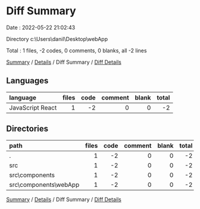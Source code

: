# Diff Summary

Date : 2022-05-22 21:02:43

Directory c:\Users\danil\Desktop\webApp

Total : 1 files,  -2 codes, 0 comments, 0 blanks, all -2 lines

[Summary](results.md) / [Details](details.md) / Diff Summary / [Diff Details](diff-details.md)

## Languages
| language | files | code | comment | blank | total |
| :--- | ---: | ---: | ---: | ---: | ---: |
| JavaScript React | 1 | -2 | 0 | 0 | -2 |

## Directories
| path | files | code | comment | blank | total |
| :--- | ---: | ---: | ---: | ---: | ---: |
| . | 1 | -2 | 0 | 0 | -2 |
| src | 1 | -2 | 0 | 0 | -2 |
| src\components | 1 | -2 | 0 | 0 | -2 |
| src\components\webApp | 1 | -2 | 0 | 0 | -2 |

[Summary](results.md) / [Details](details.md) / Diff Summary / [Diff Details](diff-details.md)